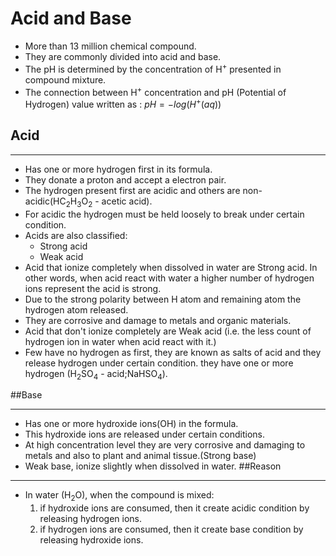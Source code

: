 # Acid and Base
* More than 13 million chemical compound.
* They are commonly divided into acid and base.
* The pH is determined by the concentration of H<sup>+</sup> presented in compound mixture.
* The connection between H<sup>+</sup> concentration and pH (Potential of Hydrogen) value written as : $pH=-log(H^{+}(aq))$
## Acid
***
* Has one or more hydrogen first in its formula.
* They donate a proton and accept a electron pair.
* The hydrogen present first are acidic and others are non-acidic(HC<sub>2</sub>H<sub>3</sub>O<sub>2</sub> - acetic acid).
* For acidic the hydrogen must be held loosely to break under certain condition.
* Acids are also classified:
    + Strong acid 
    + Weak acid
* Acid that ionize completely when dissolved in water are Strong acid. In other words, when acid react with water a higher number of hydrogen ions represent the acid is strong.
* Due to the strong polarity between H atom and remaining atom the hydrogen atom released. 
* They are corrosive and damage to metals and organic materials.
* Acid that don't ionize completely are Weak acid (i.e. the less count of hydrogen ion in water when acid react with it.)
* Few have no hydrogen as first, they are known as salts of acid and they release hydrogen under certain condition. they have one or more hydrogen (H<sub>2</sub>SO<sub>4</sub> - acid;NaHSO<sub>4</sub>).

##Base
***
* Has one or more hydroxide ions(OH) in the formula.
* This hydroxide ions are released under certain conditions.
* At high concentration level they are very corrosive and damaging to metals and also to plant and animal tissue.(Strong base)
* Weak base, ionize slightly when dissolved in water.
##Reason
***
* In water (H<sub>2</sub>O), when the compound is mixed:
    1. if hydroxide ions are consumed, then it create acidic condition by releasing hydrogen ions. 
    2. if hydrogen ions are consumed, then it create base condition by releasing hydroxide ions.
